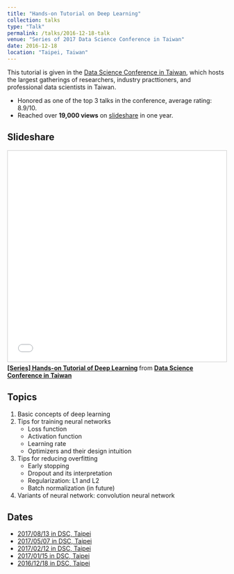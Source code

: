 ```yaml
---
title: "Hands-on Tutorial on Deep Learning"
collection: talks
type: "Talk"
permalink: /talks/2016-12-18-talk
venue: "Series of 2017 Data Science Conference in Taiwan"
date: 2016-12-18
location: "Taipei, Taiwan"
---
```


This tutorial is given in the [Data Science Conference in Taiwan](http://datasci.tw/?conf=DS), which hosts the largest gatherings of researchers, industry practtioners, and professional data scientists in Taiwan. 
- Honored as one of the top 3 talks in the conference, average rating: 8.9/10.
- Reached over **19,000 views** on [slideshare](https://www.slideshare.net/tw_dsconf/ss-70083878) in one year.

## Slideshare
<iframe src="//www.slideshare.net/slideshow/embed_code/key/kVndiTuzmPEHaR" width="595" height="485" frameborder="0" marginwidth="0" marginheight="0" scrolling="no" style="border:1px solid #CCC; border-width:1px; margin-bottom:5px; max-width: 100%;" allowfullscreen> </iframe> <div style="margin-bottom:5px"> <strong> <a href="//www.slideshare.net/tw_dsconf/ss-70083878" title="[系列活動] 手把手的深度學習實務" target="_blank">[Series] Hands-on Tutorial of Deep Learning</a> </strong> from <strong><a href="https://www.slideshare.net/tw_dsconf" target="_blank">Data Science Conference in Taiwan</a></strong> </div>

## Topics
1. Basic concepts of deep learning
2. Tips for training neural networks
	- Loss function
	- Activation function
	- Learning rate
	- Optimizers and their design intuition
3. Tips for reducing overfitting
	- Early stopping
	- Dropout and its interpretation
	- Regularization: L1 and L2
	- Batch normalization (in future)
4. Variants of neural network: convolution neural network

## Dates
- [2017/08/13 in DSC, Taipei](http://foundation.datasci.tw/step-by-step-dl-170813/)
- [2017/05/07 in DSC, Taipei](http://foundation.datasci.tw/step-by-step-dl-170507/)
- [2017/02/12 in DSC, Taipei](http://foundation.datasci.tw/step-by-step-dl-170212/)
- [2017/01/15 in DSC, Taipei](http://foundation.datasci.tw/step-by-step-dl-170212/)
- [2016/12/18 in DSC, Taipei](http://foundation.datasci.tw/step-by-step-dl-170212/)